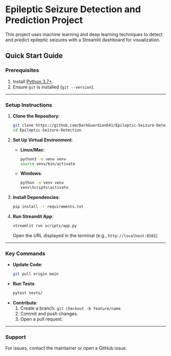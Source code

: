 # Epileptic Seizure Detection and Prediction Project

This project uses machine learning and deep learning techniques to detect and predict epileptic seizures with a Streamlit dashboard for visualization.

## **Quick Start Guide**

### **Prerequisites**
1. Install [Python 3.7+](https://www.python.org/downloads/).
2. Ensure `git` is installed (`git --version`).

---

### **Setup Instructions**

1. **Clone the Repository**:
   ```bash
   git clone https://github.com/DarkGuardian641/Epileptic-Seizure-Detection>
   cd Epileptic-Seizure-Detection
   ```

2. **Set Up Virtual Environment**:
   - **Linux/Mac**:
     ```bash
     python3 -m venv venv
     source venv/bin/activate
     ```
   - **Windows**:
     ```bash
     python -m venv venv
     venv\Scripts\activate
     ```

3. **Install Dependencies**:
   ```bash
   pip install -r requirements.txt
   ```

4. **Run Streamlit App**:
   ```bash
   streamlit run scripts/app.py
   ```
   Open the URL displayed in the terminal (e.g., `http://localhost:8501`).

---

### **Key Commands**
- **Update Code**:
  ```bash
  git pull origin main
  ```
- **Run Tests**:
  ```bash
  pytest tests/
  ```
- **Contribute**:
  1. Create a branch: `git checkout -b feature/name`.
  2. Commit and push changes.
  3. Open a pull request.

---

### **Support**
For issues, contact the maintainer or open a GitHub issue.